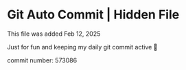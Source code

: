 # Git Auto Commit | Hidden File

This file was added Feb 12, 2025

Just for fun and keeping my daily git commit active 🤪

commit number: 573086
